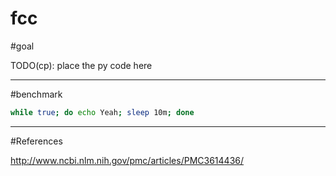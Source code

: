 fcc
===========

#goal

TODO(cp): place the py code here


---
#benchmark
```bash
while true; do echo Yeah; sleep 10m; done 
```

---

#References

http://www.ncbi.nlm.nih.gov/pmc/articles/PMC3614436/
